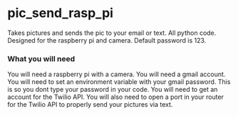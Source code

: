# pic_send_rasp_pi
Takes pictures and sends the pic to your email or text. All python code. Designed for the raspberry pi and camera.
Default password is 123.
### What you will need
You will need a raspberry pi with a camera. 
You will need a gmail account.
You will need to set an environment variable with your gmail password. This is so you dont type your password in your code.
You will need to get an account for the Twilio API.
You will also need to open a port in your router for the Twilio API to properly send your pictures via text.
